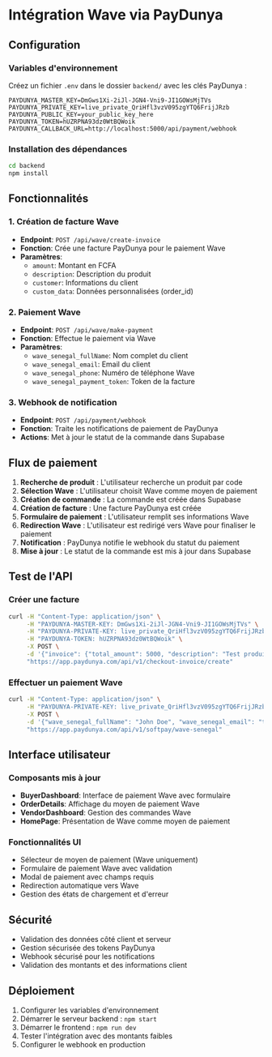 # Intégration Wave via PayDunya

## Configuration

### Variables d'environnement

Créez un fichier `.env` dans le dossier `backend/` avec les clés PayDunya :

```env
PAYDUNYA_MASTER_KEY=DmGws1Xi-2iJl-JGN4-Vni9-JI1GOWsMjTVs
PAYDUNYA_PRIVATE_KEY=live_private_QriHfl3vzV095zgYTQ6FrijJRzb
PAYDUNYA_PUBLIC_KEY=your_public_key_here
PAYDUNYA_TOKEN=hUZRPNA93dz0WtBQWoik
PAYDUNYA_CALLBACK_URL=http://localhost:5000/api/payment/webhook
```

### Installation des dépendances

```bash
cd backend
npm install
```

## Fonctionnalités

### 1. Création de facture Wave
- **Endpoint**: `POST /api/wave/create-invoice`
- **Fonction**: Crée une facture PayDunya pour le paiement Wave
- **Paramètres**:
  - `amount`: Montant en FCFA
  - `description`: Description du produit
  - `customer`: Informations du client
  - `custom_data`: Données personnalisées (order_id)

### 2. Paiement Wave
- **Endpoint**: `POST /api/wave/make-payment`
- **Fonction**: Effectue le paiement via Wave
- **Paramètres**:
  - `wave_senegal_fullName`: Nom complet du client
  - `wave_senegal_email`: Email du client
  - `wave_senegal_phone`: Numéro de téléphone Wave
  - `wave_senegal_payment_token`: Token de la facture

### 3. Webhook de notification
- **Endpoint**: `POST /api/payment/webhook`
- **Fonction**: Traite les notifications de paiement de PayDunya
- **Actions**: Met à jour le statut de la commande dans Supabase

## Flux de paiement

1. **Recherche de produit** : L'utilisateur recherche un produit par code
2. **Sélection Wave** : L'utilisateur choisit Wave comme moyen de paiement
3. **Création de commande** : La commande est créée dans Supabase
4. **Création de facture** : Une facture PayDunya est créée
5. **Formulaire de paiement** : L'utilisateur remplit ses informations Wave
6. **Redirection Wave** : L'utilisateur est redirigé vers Wave pour finaliser le paiement
7. **Notification** : PayDunya notifie le webhook du statut du paiement
8. **Mise à jour** : Le statut de la commande est mis à jour dans Supabase

## Test de l'API

### Créer une facture
```bash
curl -H "Content-Type: application/json" \
     -H "PAYDUNYA-MASTER-KEY: DmGws1Xi-2iJl-JGN4-Vni9-JI1GOWsMjTVs" \
     -H "PAYDUNYA-PRIVATE-KEY: live_private_QriHfl3vzV095zgYTQ6FrijJRzb" \
     -H "PAYDUNYA-TOKEN: hUZRPNA93dz0WtBQWoik" \
     -X POST \
     -d '{"invoice": {"total_amount": 5000, "description": "Test produit"}, "store": {"name": "Escrow Pay"}}' \
     "https://app.paydunya.com/api/v1/checkout-invoice/create"
```

### Effectuer un paiement Wave
```bash
curl -H "Content-Type: application/json" \
     -H "PAYDUNYA-PRIVATE-KEY: live_private_QriHfl3vzV095zgYTQ6FrijJRzb" \
     -X POST \
     -d '{"wave_senegal_fullName": "John Doe", "wave_senegal_email": "test@gmail.com", "wave_senegal_phone": "777777777", "wave_senegal_payment_token": "TOKEN_FROM_STEP_1"}' \
     "https://app.paydunya.com/api/v1/softpay/wave-senegal"
```

## Interface utilisateur

### Composants mis à jour
- **BuyerDashboard**: Interface de paiement Wave avec formulaire
- **OrderDetails**: Affichage du moyen de paiement Wave
- **VendorDashboard**: Gestion des commandes Wave
- **HomePage**: Présentation de Wave comme moyen de paiement

### Fonctionnalités UI
- Sélecteur de moyen de paiement (Wave uniquement)
- Formulaire de paiement Wave avec validation
- Modal de paiement avec champs requis
- Redirection automatique vers Wave
- Gestion des états de chargement et d'erreur

## Sécurité

- Validation des données côté client et serveur
- Gestion sécurisée des tokens PayDunya
- Webhook sécurisé pour les notifications
- Validation des montants et des informations client

## Déploiement

1. Configurer les variables d'environnement
2. Démarrer le serveur backend : `npm start`
3. Démarrer le frontend : `npm run dev`
4. Tester l'intégration avec des montants faibles
5. Configurer le webhook en production 